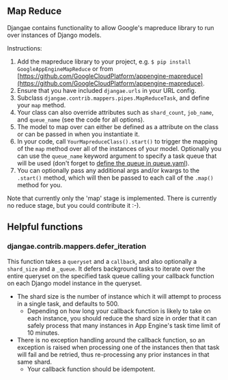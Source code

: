 ## Map Reduce

Djangae contains functionality to allow Google's mapreduce library to run over instances of Django models.

Instructions:

1. Add the mapreduce library to your project, e.g. `$ pip install GoogleAppEngineMapReduce` or from [https://github.com/GoogleCloudPlatform/appengine-mapreduce](https://github.com/GoogleCloudPlatform/appengine-mapreduce).
1. Ensure that you have included `djangae.urls` in your URL config.
1. Subclass `djangae.contrib.mappers.pipes.MapReduceTask`, and define your `map` method.
1. Your class can also override attributes such as `shard_count`, `job_name`, and `queue_name` (see the code for all options).
1. The model to map over can either be defined as a attribute on the class or can be passed in when you instantiate it.
1. In your code, call `YourMapreduceClass().start()` to trigger the mapping of the `map` method over all of the instances of your model. Optionally you can use the `queue_name` keyword argument to specify a task queue that will be used (don't forget to [define the queue in queue.yaml](https://cloud.google.com/appengine/docs/python/config/queue)).
1. You can optionally pass any additional args and/or kwargs to the `.start()` method, which will then be passed to each call of the `.map()` method for you.

Note that currently only the 'map' stage is implemented.  There is currently no reduce stage, but you could contribute it :-).

## Helpful functions

### djangae.contrib.mappers.defer_iteration

This function takes a `queryset` and a `callback`, and also optionally a `shard_size` and a `_queue`. It
defers background tasks to iterate over the entire queryset on the specified task queue calling your
callback function on each Django model instance in the queryset.

* The shard size is the number of instance which it will attempt to process in a single task, and defaults to 500.
    * Depending on how long your callback function is likely to take on each instance, you should reduce the shard size in order that it can safely process that many instances in App Engine's task time limit of 10 minutes.
* There is no exception handling around the callback function, so an exception is raised when processing one of the instances then that task will fail and be retried, thus re-processing any prior instances in that same shard.
    * Your callback function should be idempotent.
